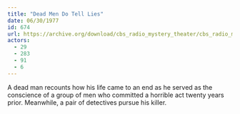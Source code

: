 ```yaml
---
title: "Dead Men Do Tell Lies"
date: 06/30/1977
id: 674
url: https://archive.org/download/cbs_radio_mystery_theater/cbs_radio_mystery_theater-0651-0700.zip/cbs_radio_mystery_theater-0651-0700%2Fcbsrmt_0674_dead_men_do_tell_lies.mp3
actors:
  - 29
  - 283
  - 91
  - 6
---
```

A dead man recounts how his life came to an end as he served as the conscience of a group of men who committed a horrible act twenty years prior. Meanwhile, a pair of detectives pursue his killer.